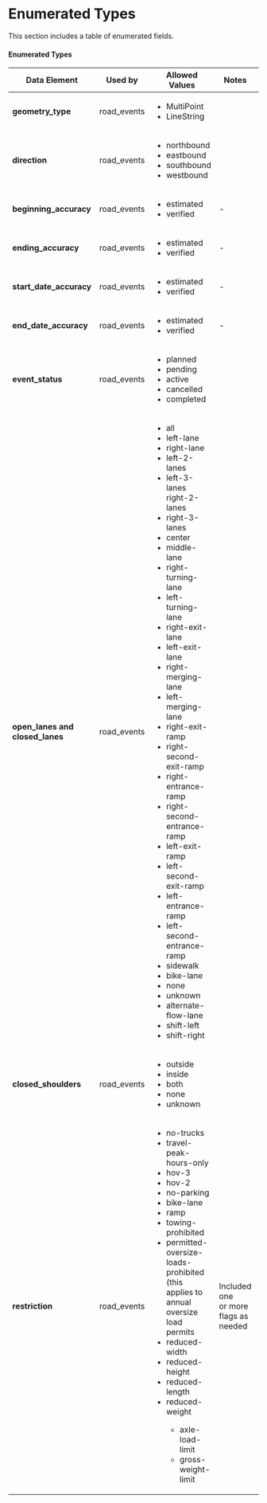 # Enumerated Types
This section includes a table of enumerated fields.

#### Enumerated Types
Data Element | Used by | Allowed Values | Notes | Source
------------ | ------- | -------------- | ----- | ------
**geometry_type**|road_events|<ul><li>MultiPoint</li><li>LineString</li></ul>||[geoJson Specification](https://tools.ietf.org/html/rfc7946)
**direction**|road_events|<ul><li>northbound</li><li>eastbound</li><li>southbound</li><li>westbound</li></ul>||[Adapted from<br>TMDD link-<br>alignment](/data-tables/enumerated-field-definitions-derived-from-its-standards.md#event_direction)
**beginning_accuracy**|road_events|<ul><li>estimated</li><li>verified</li></ul>|-|[See Spatial Verification Definition](/data-tables/enumerated-field-definitions.md#spatial-verification-definitions-table)
**ending_accuracy**|road_events|<ul><li>estimated</li><li>verified</li></ul>|-|[See Spatial Verification Definition](/data-tables/enumerated-field-definitions.md#spatial-verification-definitions-table)
**start_date_accuracy**|road_events|<ul><li>estimated</li><li>verified</li></ul>|-|[See Time Verification Definition](/data-tables/enumerated-field-definitions.md#time-verification-definitions--table)
**end_date_accuracy**|road_events|<ul><li>estimated</li><li>verified</li></ul>|-|[See Time Verification Definition](/data-tables/enumerated-field-definitions.md#time-verification-definitions--table)
**event_status** | road_events | <ul><li>planned</li><li>pending</li><li>active</li><li>cancelled</li><li>completed</li></ul>|| [See Event Status Definition.](/data-tables/enumerated-field-definitions.md#work-zone-event-status-definitions-table)
**open_lanes and closed_lanes** | road_events | <ul><li>all</li><li>left-lane</li><li>right-lane</li><li>left-2-lanes</li><li>left-3-lanes</li>right-2-lanes</li><li>right-3-lanes</li><li>center</li><li>middle-lane</li><li>right-turning-lane</li><li>left-turning-lane</li><li>right-exit-lane</li><li>left-exit-lane</li><li>right-merging-lane</li><li>left-merging-lane</li><li>right-exit-ramp</li><li>right-second-exit-ramp</li><li>right-entrance-ramp</li><li>right-second-entrance-ramp</li><li>left-exit-ramp</li><li>left-second-exit-ramp</li><li>left-entrance-ramp</li><li>left-second-entrance-ramp</li><li>sidewalk</li><li>bike-lane</li><li>none</li><li>unknown</li><li>alternate-flow-lane</li><li>shift-left</li><li>shift-right</li></ul> |  | [Adapted from<br>TMDD<br>LaneRoadway](/data-tables/enumerated-field-definitions-derived-from-its-standards.md#event_open_lanes-and-event_closed_lanes)
**closed_shoulders** | road_events | <ul><li>outside</li><li>inside</li><li>both</li><li>none</li><li>unknown</li></ul> |  | [Adapted from<br>TMDD<br>LaneRoadway](/data-tables/enumerated-field-definitions-derived-from-its-standards.md#event_closed_shoulders)
**restriction** | road_events | <ul><li>no-trucks</li><li>travel-peak-hours-only</li><li>hov-3</li><li>hov-2</li><li>no-parking</li><li>bike-lane</li><li>ramp</li><li>towing-prohibited</li><li>permitted-oversize-loads-<br>prohibited (this applies to<br>annual oversize load<br>permits</li><li>reduced-width</li><li>reduced-height</li><li>reduced-length</li><li>reduced-weight</li><ul><li>axle-load-limit</li><li>gross-weight-limit</li></ul></ul> | Included one<br>or more<br>flags as needed | [See Restriction Type Definition.](/data-tables/enumerated-field-definitions.md#restriction-type-definitions-table)
